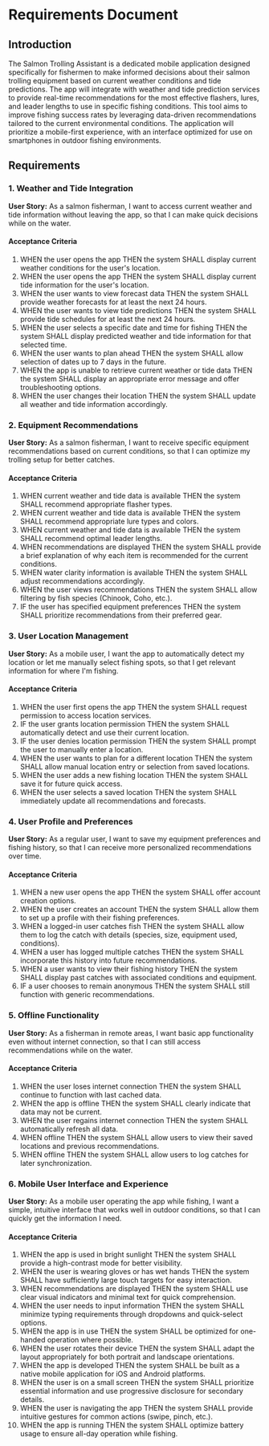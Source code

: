 # Requirements Document

## Introduction

The Salmon Trolling Assistant is a dedicated mobile application designed specifically for fishermen to make informed decisions about their salmon trolling equipment based on current weather conditions and tide predictions. The app will integrate with weather and tide prediction services to provide real-time recommendations for the most effective flashers, lures, and leader lengths to use in specific fishing conditions. This tool aims to improve fishing success rates by leveraging data-driven recommendations tailored to the current environmental conditions. The application will prioritize a mobile-first experience, with an interface optimized for use on smartphones in outdoor fishing environments.

## Requirements

### 1. Weather and Tide Integration

**User Story:** As a salmon fisherman, I want to access current weather and tide information without leaving the app, so that I can make quick decisions while on the water.

#### Acceptance Criteria

1. WHEN the user opens the app THEN the system SHALL display current weather conditions for the user's location.
2. WHEN the user opens the app THEN the system SHALL display current tide information for the user's location.
3. WHEN the user wants to view forecast data THEN the system SHALL provide weather forecasts for at least the next 24 hours.
4. WHEN the user wants to view tide predictions THEN the system SHALL provide tide schedules for at least the next 24 hours.
5. WHEN the user selects a specific date and time for fishing THEN the system SHALL display predicted weather and tide information for that selected time.
6. WHEN the user wants to plan ahead THEN the system SHALL allow selection of dates up to 7 days in the future.
7. WHEN the app is unable to retrieve current weather or tide data THEN the system SHALL display an appropriate error message and offer troubleshooting options.
8. WHEN the user changes their location THEN the system SHALL update all weather and tide information accordingly.


### 2. Equipment Recommendations

**User Story:** As a salmon fisherman, I want to receive specific equipment recommendations based on current conditions, so that I can optimize my trolling setup for better catches.

#### Acceptance Criteria

1. WHEN current weather and tide data is available THEN the system SHALL recommend appropriate flasher types.
2. WHEN current weather and tide data is available THEN the system SHALL recommend appropriate lure types and colors.
3. WHEN current weather and tide data is available THEN the system SHALL recommend optimal leader lengths.
4. WHEN recommendations are displayed THEN the system SHALL provide a brief explanation of why each item is recommended for the current conditions.
5. WHEN water clarity information is available THEN the system SHALL adjust recommendations accordingly.
6. WHEN the user views recommendations THEN the system SHALL allow filtering by fish species (Chinook, Coho, etc.).
7. IF the user has specified equipment preferences THEN the system SHALL prioritize recommendations from their preferred gear.

### 3. User Location Management

**User Story:** As a mobile user, I want the app to automatically detect my location or let me manually select fishing spots, so that I get relevant information for where I'm fishing.

#### Acceptance Criteria

1. WHEN the user first opens the app THEN the system SHALL request permission to access location services.
2. IF the user grants location permission THEN the system SHALL automatically detect and use their current location.
3. IF the user denies location permission THEN the system SHALL prompt the user to manually enter a location.
4. WHEN the user wants to plan for a different location THEN the system SHALL allow manual location entry or selection from saved locations.
5. WHEN the user adds a new fishing location THEN the system SHALL save it for future quick access.
6. WHEN the user selects a saved location THEN the system SHALL immediately update all recommendations and forecasts.

### 4. User Profile and Preferences

**User Story:** As a regular user, I want to save my equipment preferences and fishing history, so that I can receive more personalized recommendations over time.

#### Acceptance Criteria

1. WHEN a new user opens the app THEN the system SHALL offer account creation options.
2. WHEN the user creates an account THEN the system SHALL allow them to set up a profile with their fishing preferences.
3. WHEN a logged-in user catches fish THEN the system SHALL allow them to log the catch with details (species, size, equipment used, conditions).
4. WHEN a user has logged multiple catches THEN the system SHALL incorporate this history into future recommendations.
5. WHEN a user wants to view their fishing history THEN the system SHALL display past catches with associated conditions and equipment.
6. IF a user chooses to remain anonymous THEN the system SHALL still function with generic recommendations.

### 5. Offline Functionality

**User Story:** As a fisherman in remote areas, I want basic app functionality even without internet connection, so that I can still access recommendations while on the water.

#### Acceptance Criteria

1. WHEN the user loses internet connection THEN the system SHALL continue to function with last cached data.
2. WHEN the app is offline THEN the system SHALL clearly indicate that data may not be current.
3. WHEN the user regains internet connection THEN the system SHALL automatically refresh all data.
4. WHEN offline THEN the system SHALL allow users to view their saved locations and previous recommendations.
5. WHEN offline THEN the system SHALL allow users to log catches for later synchronization.

### 6. Mobile User Interface and Experience

**User Story:** As a mobile user operating the app while fishing, I want a simple, intuitive interface that works well in outdoor conditions, so that I can quickly get the information I need.

#### Acceptance Criteria

1. WHEN the app is used in bright sunlight THEN the system SHALL provide a high-contrast mode for better visibility.
2. WHEN the user is wearing gloves or has wet hands THEN the system SHALL have sufficiently large touch targets for easy interaction.
3. WHEN recommendations are displayed THEN the system SHALL use clear visual indicators and minimal text for quick comprehension.
4. WHEN the user needs to input information THEN the system SHALL minimize typing requirements through dropdowns and quick-select options.
5. WHEN the app is in use THEN the system SHALL be optimized for one-handed operation where possible.
6. WHEN the user rotates their device THEN the system SHALL adapt the layout appropriately for both portrait and landscape orientations.
7. WHEN the app is developed THEN the system SHALL be built as a native mobile application for iOS and Android platforms.
8. WHEN the user is on a small screen THEN the system SHALL prioritize essential information and use progressive disclosure for secondary details.
9. WHEN the user is navigating the app THEN the system SHALL provide intuitive gestures for common actions (swipe, pinch, etc.).
10. WHEN the app is running THEN the system SHALL optimize battery usage to ensure all-day operation while fishing.
